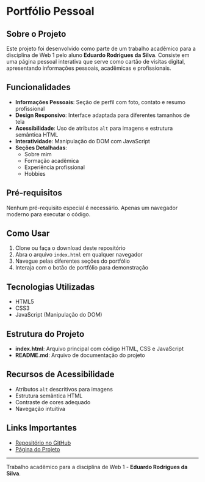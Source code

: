 # Portfólio Pessoal

## Sobre o Projeto

Este projeto foi desenvolvido como parte de um trabalho acadêmico para a disciplina de Web 1 pelo aluno **Eduardo Rodrigues da Silva**. Consiste em uma página pessoal interativa que serve como cartão de visitas digital, apresentando informações pessoais, acadêmicas e profissionais.

## Funcionalidades

- **Informações Pessoais**: Seção de perfil com foto, contato e resumo profissional
- **Design Responsivo**: Interface adaptada para diferentes tamanhos de tela
- **Acessibilidade**: Uso de atributos `alt` para imagens e estrutura semântica HTML
- **Interatividade**: Manipulação do DOM com JavaScript
- **Seções Detalhadas**:
  - Sobre mim
  - Formação acadêmica
  - Experiência profissional
  - Hobbies

## Pré-requisitos

Nenhum pré-requisito especial é necessário. Apenas um navegador moderno para executar o código.

## Como Usar

1. Clone ou faça o download deste repositório
2. Abra o arquivo `index.html` em qualquer navegador
3. Navegue pelas diferentes seções do portfólio
4. Interaja com o botão de portfólio para demonstração

## Tecnologias Utilizadas

- HTML5
- CSS3
- JavaScript (Manipulação do DOM)

## Estrutura do Projeto

- **index.html**: Arquivo principal com código HTML, CSS e JavaScript
- **README.md**: Arquivo de documentação do projeto

## Recursos de Acessibilidade

- Atributos `alt` descritivos para imagens
- Estrutura semântica HTML
- Contraste de cores adequado
- Navegação intuitiva

## Links Importantes

- [Repositório no GitHub](#)
- [Página do Projeto](https://eduardobr2003.github.io/pagina-pessoal/)

---

Trabalho acadêmico para a disciplina de Web 1 - **Eduardo Rodrigues da Silva**.
